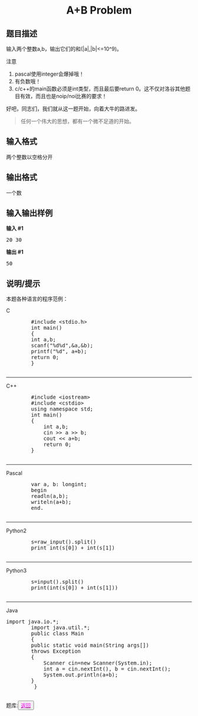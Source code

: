 <html>
<head>
	<title>di1ti</title>
	    <style type="text/css">
		<!--
			.blue{color:#0000FF}
			.purple{color: #FF00FF}
			.宋体{font-family:"宋体"}
		-->
        </style>
</head>
<body>
	<center><h1>A+B Problem</h1></center>
	<div>
	  <h2 data-v-af321868="">题目描述</h2>
	  <div data-v-6156e5d2="" data-v-af321868="">
	    <p>输入两个整数a,b，输出它们的和(|a|,|b|&lt;=10^9)。</p>
	    <p>注意</p>
	    <ol>
	      <li>pascal使用integer会爆掉哦！</li>
	      <li>有负数哦！</li>
	      <li>c/c++的main函数必须是int类型，而且最后要return 0。这不仅对洛谷其他题目有效，而且也是noip/noi比赛的要求！</li>
	    </ol>
	    <p>好吧，同志们，我们就从这一题开始，向着大牛的路进发。</p>
	    <blockquote>
	      <p>任何一个伟大的思想，都有一个微不足道的开始。</p>
	    </blockquote>
	  </div>
	  <h2 data-v-af321868="">输入格式</h2>
	  <div data-v-6156e5d2="" data-v-af321868="">
	    <p>两个整数以空格分开</p>
	  </div>
	  <h2 data-v-af321868="">输出格式</h2>
	  <div data-v-6156e5d2="" data-v-af321868="">
	    <p>一个数</p>
	  </div>
	  <h2 data-v-af321868="">输入输出样例</h2>
	  <div data-v-36768c72="" data-v-af321868="">
	    <div data-v-89a1e792="" data-v-36768c72=""><strong data-v-89a1e792="">输入 #1</strong>
	      <pre data-v-89a1e792="">20 30  </pre>
	    </div>
	    <div data-v-89a1e792="" data-v-36768c72=""><strong data-v-89a1e792="">输出 #1</strong>
	      <pre data-v-89a1e792="">50  </pre>
	    </div>
	  </div>
	  <h2 data-v-af321868="">说明/提示</h2>
	  <div data-v-6156e5d2="" data-v-af321868="">
	    <p>本题各种语言的程序范例：</p>
	    <p>C</p>
	    <pre>
	    #include &lt;stdio.h&gt;    
	    int main() 
	    {      
		int a,b;      
		scanf("%d%d",&amp;a,&amp;b);      
		printf("%d", a+b);      
		return 0;  
	    }  
	    </pre>
	    <hr>
	    <p>C++</p>
	    <pre>
		#include &lt;iostream&gt;  
		#include &lt;cstdio&gt;    
		using namespace std;    
		int main() 
		{      
			int a,b;      
			cin &gt;&gt; a &gt;&gt; b;      
			cout &lt;&lt; a+b;      
			return 0;  
		}  
	    </pre>
	    <hr>
	    <p>Pascal</p>
	    <pre>
	    var a, b: longint;  
	    begin      
		readln(a,b);      
		writeln(a+b);  
	    end.  
	    </pre>
	    <hr>
	    <p>Python2</p>
	    <pre>
	    s=raw_input().split()  
	    print int(s[0]) + int(s[1])  
	    </pre>
	    <hr>
	    <p>Python3</p>
	    <pre>
	    s=input().split()  
	    print(int(s[0]) + int(s[1]))  
	    </pre>
	    <hr>
	    <p>Java</p>
	    <pre>import java.io.*;  
	    import java.util.*;  
	    public class Main 
	    {      
		public static void main(String args[]) 
		throws Exception 
		{          
			Scanner cin=new Scanner(System.in);          
			int a = cin.nextInt(), b = cin.nextInt();          
			System.out.println(a+b);      
		}  
	     }     
	</pre>
	</div><div>题库:<button title="back"><a href="https://zhouningyuan1234.github.io/yyy-Item-bank/"><span class="purple">返回</span></a></button></div>
